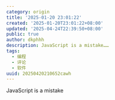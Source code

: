 ```yaml
---
category: origin
title: '2025-01-20 23:01:22'
created: '2025-01-20T23:01:22+08:00'
updated: '2025-04-24T22:39:50+08:00'
public: true
author: dkphhh
description: JavaScript is a mistake……
tags:
  - 编程
  - 评论
  - 软件
uuid: 20250420210652cawh
---
```


JavaScript is a mistake
